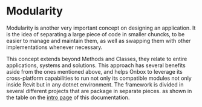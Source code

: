 # Modularity

Modularity is another very important concept on designing an application. It is the idea of separating a large piece of code in smaller chuncks, to be easier to manage and maintain them, as well as swapping them with other implementations whenever necessary.

This concept extends beyond Methods and Classes, they relate to entire applications, systems and solutions. This approach has several benefits aside from the ones mentioned above, and helps Onbox to leverage its cross-platform capabilities to run not only its compatible modules not only inside Revit but in any dotnet environment. The framework is divided in several different projects that are package in separate pieces. as shown in the table on the [intro page](index.md) of this documentation.